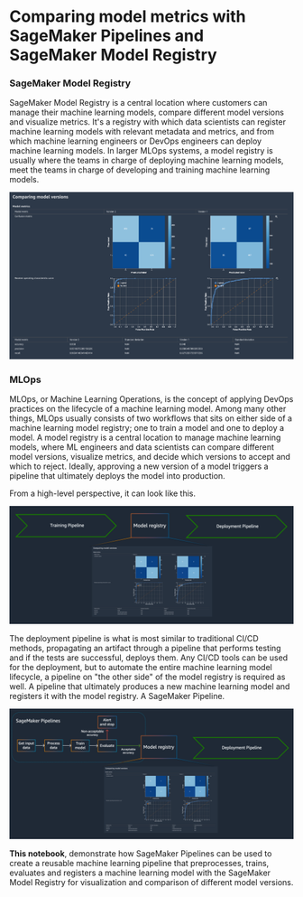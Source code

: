 # Comparing model metrics with SageMaker Pipelines and SageMaker Model Registry

### SageMaker Model Registry
SageMaker Model Registry is a central location where customers can manage their machine learning models, compare different model versions and visualize metrics. It's a registry with which data scientists can register machine learning models with relevant metadata and metrics, and from which machine learning engineers or DevOps engineers can deploy machine learning models. In larger MLOps systems, a model registry is usually where the teams in charge of deploying machine learning models, meet the teams in charge of developing and training machine learning models.

![Compare versions](images/compare-versions.png "Compare versions")


### MLOps

MLOps, or Machine Learning Operations, is the concept of applying DevOps practices on the lifecycle of a machine learning model. Among many other things, MLOps usually consists of two workflows that sits on either side of a machine learning model registry; one to train a model and one to deploy a model. A model registry is a central location to manage machine learning models, where ML engineers and data scientists can compare different model versions, visualize metrics, and decide which versions to accept and which to reject. Ideally, approving a new version of a model triggers a pipeline that ultimately deploys the model into production.


From a high-level perspective, it can look like this.

![High-level MLOps](images/high-level.png "MLOps from a high-level")

The deployment pipeline is what is most similar to traditional CI/CD methods, propagating an artifact through a pipeline that performs testing and if the tests are successful, deploys them. Any CI/CD tools can be used for the deployment, but to automate the entire machine learning model lifecycle, a pipeline on "the other side" of the model registry is required as well. A pipeline that ultimately produces a new machine learning model and registers it with the model registry. A SageMaker Pipeline.

![High-level MLOps with training pipeline](images/high-level-train.png "High-level MLOps with training pipeline")


**This notebook**, demonstrate how SageMaker Pipelines can be used to create a reusable machine learning pipeline that preprocesses, trains, evaluates and registers a machine learning model with the SageMaker Model Registry for visualization and comparison of different model versions.